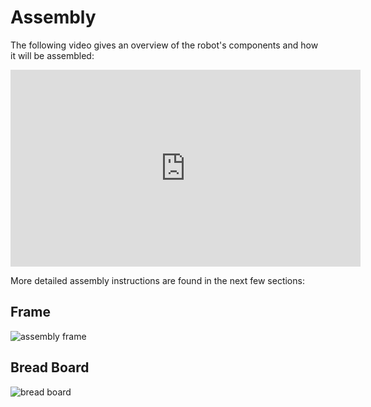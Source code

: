 # Assembly

The following video gives an overview of the robot's components and how it will be assembled:

<iframe width="560" height="315" src="https://www.youtube.com/embed/6aAEbtfVbAk" title="YouTube video player" frameborder="0" allow="accelerometer; autoplay; clipboard-write; encrypted-media; gyroscope; picture-in-picture" allowfullscreen></iframe>

More detailed assembly instructions are found in the next few sections:

## Frame

![assembly frame](https://media.githubusercontent.com/media/ros-mobile-robots/ros-mobile-robots.github.io/feature/hardware-setup/docs/hardware_setup/images/drawing_frame_group.svg)

## Bread Board

![bread board](https://media.githubusercontent.com/media/ros-mobile-robots/ros-mobile-robots.github.io/feature/hardware-setup/docs/hardware_setup/images/bread_board.svg)
